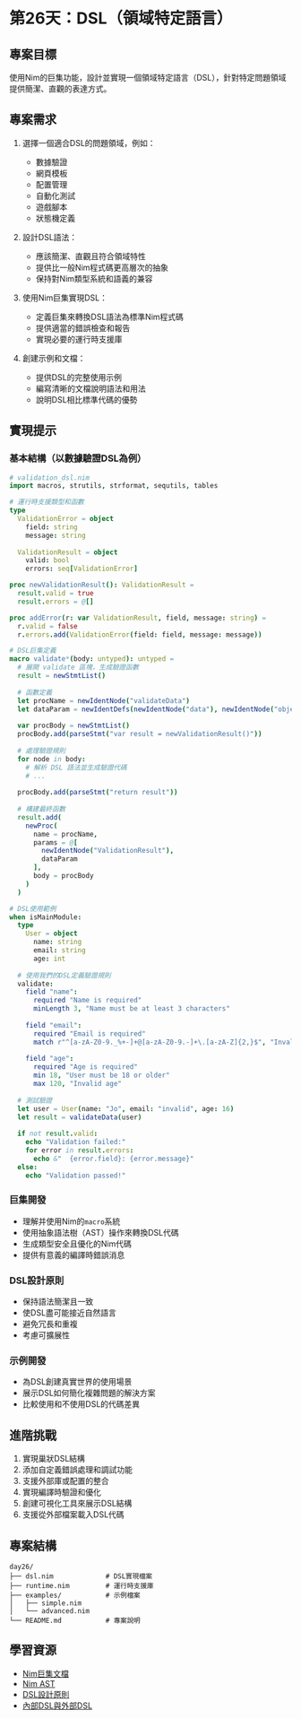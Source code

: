 # 第26天：DSL（領域特定語言）

## 專案目標

使用Nim的巨集功能，設計並實現一個領域特定語言（DSL），針對特定問題領域提供簡潔、直觀的表達方式。

## 專案需求

1. 選擇一個適合DSL的問題領域，例如：
   - 數據驗證
   - 網頁模板
   - 配置管理
   - 自動化測試
   - 遊戲腳本
   - 狀態機定義

2. 設計DSL語法：
   - 應該簡潔、直觀且符合領域特性
   - 提供比一般Nim程式碼更高層次的抽象
   - 保持對Nim類型系統和語義的兼容

3. 使用Nim巨集實現DSL：
   - 定義巨集來轉換DSL語法為標準Nim程式碼
   - 提供適當的錯誤檢查和報告
   - 實現必要的運行時支援庫

4. 創建示例和文檔：
   - 提供DSL的完整使用示例
   - 編寫清晰的文檔說明語法和用法
   - 說明DSL相比標準代碼的優勢

## 實現提示

### 基本結構（以數據驗證DSL為例）
```nim
# validation_dsl.nim
import macros, strutils, strformat, sequtils, tables

# 運行時支援類型和函數
type
  ValidationError = object
    field: string
    message: string
  
  ValidationResult = object
    valid: bool
    errors: seq[ValidationError]

proc newValidationResult(): ValidationResult =
  result.valid = true
  result.errors = @[]

proc addError(r: var ValidationResult, field, message: string) =
  r.valid = false
  r.errors.add(ValidationError(field: field, message: message))

# DSL巨集定義
macro validate*(body: untyped): untyped =
  # 展開 validate 區塊，生成驗證函數
  result = newStmtList()
  
  # 函數定義
  let procName = newIdentNode("validateData")
  let dataParam = newIdentDefs(newIdentNode("data"), newIdentNode("object"), newEmptyNode())
  
  var procBody = newStmtList()
  procBody.add(parseStmt("var result = newValidationResult()"))
  
  # 處理驗證規則
  for node in body:
    # 解析 DSL 語法並生成驗證代碼
    # ...
  
  procBody.add(parseStmt("return result"))
  
  # 構建最終函數
  result.add(
    newProc(
      name = procName,
      params = @[
        newIdentNode("ValidationResult"),
        dataParam
      ],
      body = procBody
    )
  )

# DSL使用範例
when isMainModule:
  type
    User = object
      name: string
      email: string
      age: int
  
  # 使用我們的DSL定義驗證規則
  validate:
    field "name":
      required "Name is required"
      minLength 3, "Name must be at least 3 characters"
    
    field "email":
      required "Email is required"
      match r"^[a-zA-Z0-9._%+-]+@[a-zA-Z0-9.-]+\.[a-zA-Z]{2,}$", "Invalid email format"
    
    field "age":
      required "Age is required"
      min 18, "User must be 18 or older"
      max 120, "Invalid age"
  
  # 測試驗證
  let user = User(name: "Jo", email: "invalid", age: 16)
  let result = validateData(user)
  
  if not result.valid:
    echo "Validation failed:"
    for error in result.errors:
      echo &"  {error.field}: {error.message}"
  else:
    echo "Validation passed!"
```

### 巨集開發
- 理解并使用Nim的`macro`系統
- 使用抽象語法樹（AST）操作來轉換DSL代碼
- 生成類型安全且優化的Nim代碼
- 提供有意義的編譯時錯誤消息

### DSL設計原則
- 保持語法簡潔且一致
- 使DSL盡可能接近自然語言
- 避免冗長和重複
- 考慮可擴展性

### 示例開發
- 為DSL創建真實世界的使用場景
- 展示DSL如何簡化複雜問題的解決方案
- 比較使用和不使用DSL的代碼差異

## 進階挑戰

1. 實現巢狀DSL結構
2. 添加自定義錯誤處理和調試功能
3. 支援外部庫或配置的整合
4. 實現編譯時驗證和優化
5. 創建可視化工具來展示DSL結構
6. 支援從外部檔案載入DSL代碼

## 專案結構

```
day26/
├── dsl.nim             # DSL實現檔案
├── runtime.nim         # 運行時支援庫
├── examples/           # 示例檔案
│   ├── simple.nim
│   └── advanced.nim
└── README.md           # 專案說明
```

## 學習資源

- [Nim巨集文檔](https://nim-lang.org/docs/manual.html#macros)
- [Nim AST](https://nim-lang.org/docs/macros.html#ast-helpers)
- [DSL設計原則](https://tomassetti.me/domain-specific-languages/)
- [內部DSL與外部DSL](https://martinfowler.com/bliki/DomainSpecificLanguage.html)
